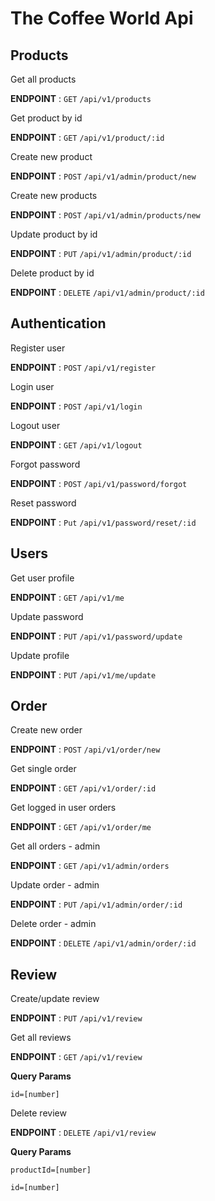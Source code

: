 # The Coffee World Api

## Products

Get all products

**ENDPOINT** : `GET` `/api/v1/products`

Get product by id

**ENDPOINT** : `GET` `/api/v1/product/:id`

Create new product

**ENDPOINT** : `POST` `/api/v1/admin/product/new`

Create new products

**ENDPOINT** : `POST` `/api/v1/admin/products/new`

Update product by id

**ENDPOINT** : `PUT` `/api/v1/admin/product/:id`

Delete product by id

**ENDPOINT** : `DELETE` `/api/v1/admin/product/:id`

## Authentication

Register user

**ENDPOINT** : `POST` `/api/v1/register`

Login user

**ENDPOINT** : `POST` `/api/v1/login`

Logout user

**ENDPOINT** : `GET` `/api/v1/logout`

Forgot password

**ENDPOINT** : `POST` `/api/v1/password/forgot`

Reset password

**ENDPOINT** : `Put` `/api/v1/password/reset/:id`

## Users

Get user profile

**ENDPOINT** : `GET` `/api/v1/me`

Update password

**ENDPOINT** : `PUT` `/api/v1/password/update`

Update profile

**ENDPOINT** : `PUT` `/api/v1/me/update`

## Order

Create new order

**ENDPOINT** : `POST` `/api/v1/order/new`

Get single order

**ENDPOINT** : `GET` `/api/v1/order/:id`

Get logged in user orders

**ENDPOINT** : `GET` `/api/v1/order/me`

Get all orders - admin

**ENDPOINT** : `GET` `/api/v1/admin/orders`

Update order - admin

**ENDPOINT** : `PUT` `/api/v1/admin/order/:id`

Delete order - admin

**ENDPOINT** : `DELETE` `/api/v1/admin/order/:id`

## Review

Create/update review

**ENDPOINT** : `PUT` `/api/v1/review`

Get all reviews

**ENDPOINT** : `GET` `/api/v1/review`

**Query Params**

`id=[number]`

Delete review

**ENDPOINT** : `DELETE` `/api/v1/review`

**Query Params**

`productId=[number]`

`id=[number]`
